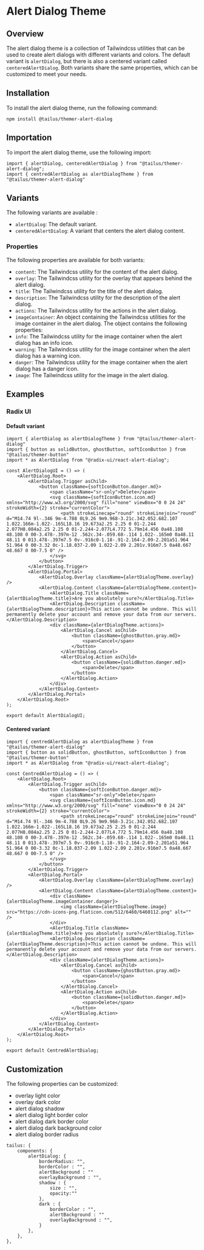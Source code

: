 # Alert Dialog Theme

## Overview

The alert dialog theme is a collection of Tailwindcss utilities that can be used to create alert dialogs with different variants and colors. The default variant is `alertDialog`, but there is also a centered variant called `centeredAlertDialog`. Both variants share the same properties, which can be customized to meet your needs.

## Installation

To install the alert dialog theme, run the following command:

`npm install @tailus/themer-alert-dialog`

## Importation

To import the alert dialog theme, use the following import:

```
import { alertDialog, centeredAlertDialog } from "@tailus/themer-alert-dialog";
import { centredAlertDialog as alertDialogTheme } from "@tailus/themer-alert-dialog"
```

## Variants

The following variants are available :

-   `alertDialog`: The default variant.
-   `centeredAlertDialog`: A variant that centers the alert dialog content.

### Properties

The following properties are available for both variants:

-   `content`: The Tailwindcss utility for the content of the alert dialog.
-   `overlay`: The Tailwindcss utility for the overlay that appears behind the alert dialog.
-   `title`: The Tailwindcss utility for the title of the alert dialog.
-   `description`: The Tailwindcss utility for the description of the alert dialog.
-   `actions`: The Tailwindcss utility for the actions in the alert dialog.
-   `imageContainer`: An object containing the Tailwindcss utilities for the image container in the alert dialog. The object contains the following properties:
-   `info`: The Tailwindcss utility for the image container when the alert dialog has an info icon.
-   `warning`: The Tailwindcss utility for the image container when the alert dialog has a warning icon.
-   `danger`: The Tailwindcss utility for the image container when the alert dialog has a danger icon.
-   `image`: The Tailwindcss utility for the image in the alert dialog.

## Examples

### Radix UI

#### Default variant

```
import { alertDialog as alertDialogTheme } from "@tailus/themer-alert-dialog"
import { button as solidButton, ghostButton, softIconButton } from "@tailus/themer-button"
import * as AlertDialog from "@radix-ui/react-alert-dialog";

const AlertDialogUI = () => (
    <AlertDialog.Root>
        <AlertDialog.Trigger asChild>
            <button className={softIconButton.danger.md}>
                <span className="sr-only">Delete</span>
                <svg className={softIconButton.icon.md} xmlns="http://www.w3.org/2000/svg" fill="none" viewBox="0 0 24 24" strokeWidth={2} stroke="currentColor">
                    <path strokeLinecap="round" strokeLinejoin="round" d="M14.74 9l-.346 9m-4.788 0L9.26 9m9.968-3.21c.342.052.682.107 1.022.166m-1.022-.165L18.16 19.673a2.25 2.25 0 01-2.244 2.077H8.084a2.25 2.25 0 01-2.244-2.077L4.772 5.79m14.456 0a48.108 48.108 0 00-3.478-.397m-12 .562c.34-.059.68-.114 1.022-.165m0 0a48.11 48.11 0 013.478-.397m7.5 0v-.916c0-1.18-.91-2.164-2.09-2.201a51.964 51.964 0 00-3.32 0c-1.18.037-2.09 1.022-2.09 2.201v.916m7.5 0a48.667 48.667 0 00-7.5 0" />
                </svg>
            </button>
        </AlertDialog.Trigger>
        <AlertDialog.Portal>
            <AlertDialog.Overlay className={alertDialogTheme.overlay} />
            <AlertDialog.Content className={alertDialogTheme.content}>
                <AlertDialog.Title className={alertDialogTheme.title}>Are you absolutely sure?</AlertDialog.Title>
                <AlertDialog.Description className={alertDialogTheme.description}>This action cannot be undone. This will permanently delete your account and remove your data from our servers.</AlertDialog.Description>
                <div className={alertDialogTheme.actions}>
                    <AlertDialog.Cancel asChild>
                        <button className={ghostButton.gray.md}>
                            <span>Cancel</span>
                        </button>
                    </AlertDialog.Cancel>
                    <AlertDialog.Action asChild>
                        <button className={solidButton.danger.md}>
                            <span>Delete</span>
                        </button>
                    </AlertDialog.Action>
                </div>
            </AlertDialog.Content>
        </AlertDialog.Portal>
    </AlertDialog.Root>
);

export default AlertDialogUI;
```

#### Centered variant

```
import { centredAlertDialog as alertDialogTheme } from "@tailus/themer-alert-dialog"
import { button as solidButton, ghostButton, softIconButton } from "@tailus/themer-button"
import * as AlertDialog from "@radix-ui/react-alert-dialog";

const CentredAlertDialog = () => (
    <AlertDialog.Root>
        <AlertDialog.Trigger asChild>
            <button className={softIconButton.danger.md}>
                <span className="sr-only">Delete</span>
                <svg className={softIconButton.icon.md} xmlns="http://www.w3.org/2000/svg" fill="none" viewBox="0 0 24 24" strokeWidth={2} stroke="currentColor">
                    <path strokeLinecap="round" strokeLinejoin="round" d="M14.74 9l-.346 9m-4.788 0L9.26 9m9.968-3.21c.342.052.682.107 1.022.166m-1.022-.165L18.16 19.673a2.25 2.25 0 01-2.244 2.077H8.084a2.25 2.25 0 01-2.244-2.077L4.772 5.79m14.456 0a48.108 48.108 0 00-3.478-.397m-12 .562c.34-.059.68-.114 1.022-.165m0 0a48.11 48.11 0 013.478-.397m7.5 0v-.916c0-1.18-.91-2.164-2.09-2.201a51.964 51.964 0 00-3.32 0c-1.18.037-2.09 1.022-2.09 2.201v.916m7.5 0a48.667 48.667 0 00-7.5 0" />
                </svg>
            </button>
        </AlertDialog.Trigger>
        <AlertDialog.Portal>
            <AlertDialog.Overlay className={alertDialogTheme.overlay} />
            <AlertDialog.Content className={alertDialogTheme.content}>
                <div className={alertDialogTheme.imageContainer.danger}>
                    <img className={alertDialogTheme.image} src="https://cdn-icons-png.flaticon.com/512/6460/6460112.png" alt="" />
                </div>
                <AlertDialog.Title className={alertDialogTheme.title}>Are you absolutely sure?</AlertDialog.Title>
                <AlertDialog.Description className={alertDialogTheme.description}>This action cannot be undone. This will permanently delete your account and remove your data from our servers.</AlertDialog.Description>
                <div className={alertDialogTheme.actions}>
                    <AlertDialog.Cancel asChild>
                        <button className={ghostButton.gray.md}>
                            <span>Cancel</span>
                        </button>
                    </AlertDialog.Cancel>
                    <AlertDialog.Action asChild>
                        <button className={solidButton.danger.md}>
                            <span>Delete</span>
                        </button>
                    </AlertDialog.Action>
                </div>
            </AlertDialog.Content>
        </AlertDialog.Portal>
    </AlertDialog.Root>
);

export default CentredAlertDialog;

```

## Customization

The following properties can be customized:

-   overlay light color
-   overlay dark color
-   alert dialog shadow
-   alert dialog light border color
-   alert dialog dark border color
-   alert dialog dark background color
-   alert dialog border radius

```
tailus: {
    components: {
        alertDialog: {
            borderRadius: "",
            borderColor : "",
            alertBackground : ""
            overlayBackground : "",
            shadow : {
                size : "",
                opacity:""
            },
            dark : {
                borderColor : "",
                alertBackground : ""
                overlayBackground : "",
            }
        },
    },
},
```
